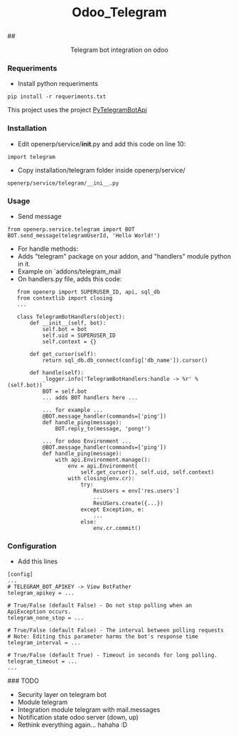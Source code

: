 # <p align="center">Odoo_Telegram
##<p align="center">Telegram bot integration on odoo

### Requeriments

* Install python requeriments

`pip install -r requeriments.txt`

This project uses the project [PyTelegramBotApi](https://github.com/eternnoir/pyTelegramBotAPI)

### Installation

* Edit openerp/service/__init__.py and add this code on line 10:

`import telegram`

* Copy installation/telegram folder inside openerp/service/

`openerp/service/telegram/__ini__.py`

### Usage

* Send message
```
from openerp.service.telegram import BOT
BOT.send_message(telegramUserId, 'Hello World!')
```

* For handle methods:
 * Adds "telegram" package on your addon, and "handlers" module python in it.
 * Example on `addons/telegram_mail
 * On handlers.py file, adds this code:
 ```
    from openerp import SUPERUSER_ID, api, sql_db
    from contextlib import closing
    ...

    class TelegramBotHandlers(object):
        def __init__(self, bot):
            self.bot = bot
            self.uid = SUPERUSER_ID
            self.context = {}

        def get_cursor(self):
            return sql_db.db_connect(config['db_name']).cursor()

        def handle(self):
            _logger.info('TelegramBotHandlers:handle -> %r' % (self.bot))
            BOT = self.bot
            ... adds BOT handlers here ...

            ... for example ...
            @BOT.message_handler(commands=['ping'])
            def handle_ping(message):
                BOT.reply_to(message, 'pong!')

            ... for odoo Environment ...
            @BOT.message_handler(commands=['ping'])
            def handle_ping(message):
                with api.Environment.manage():
                    env = api.Environment(
                        self.get_cursor(), self.uid, self.context)
                    with closing(env.cr):
                        try:
                            ResUsers = env['res.users']
                            ...
                            ResUSers.create({...})
                        except Exception, e:
                            ...
                        else:
                            env.cr.commit()
 ```

### Configuration

*  Add this lines

```
[config]
...
# TELEGRAM_BOT_APIKEY -> View BotFather
telegram_apikey = ...

# True/False (default False) - Do not stop polling when an ApiException occurs.
telegram_none_stop = ...

# True/False (default False) - The interval between polling requests
# Note: Editing this parameter harms the bot's response time
telegram_interval = ...

# True/False (default True) - Timeout in seconds for long polling.
telegram_timeout = ...
...
```


### TODO

* Security layer on telegram bot
* Module telegram
* Integration module telegram with mail.messages
* Notification state odoo server (down, up)
* Rethink everything again... hahaha :D
